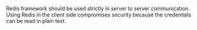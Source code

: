 
Redis framework should be used strictly in server to server
communication. Using Redis in the client side compromises security
because the credentials can be read in plain text.
